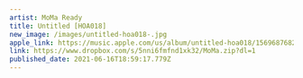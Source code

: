 ```yaml
---
artist: MoMa Ready
title: Untitled [HOA018]
new_image: /images/untitled-hoa018-.jpg
apple_link: https://music.apple.com/us/album/untitled-hoa018/1569687682
link: https://www.dropbox.com/s/5nni6fmfnd1xk32/MoMa.zip?dl=1
published_date: 2021-06-16T18:59:17.779Z
---
```

